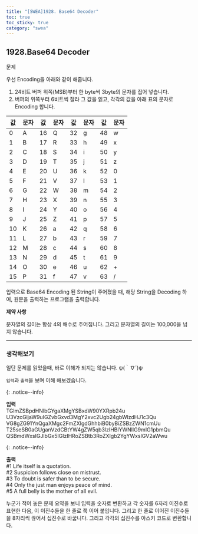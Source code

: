 ```yaml
---
title: "[SWEA]1928. Base64 Decoder"
toc: true
toc_sticky: true
category: "swea"
---
```


## 1928.Base64 Decoder

<span class="stt">문제</span>

우선 Encoding을 아래와 같이 해줍니다.

1. 24비트 버퍼 위쪽(MSB)부터 한 byte씩 3byte의 문자를 집어 넣습니다.
2. 버퍼의 위쪽부터 6비트씩 잘라 그 값을 읽고, 각각의 값을 아래 표의 문자로 Encoding 합니다.

| 값   | 문자 | 값   | 문자 | 값   | 문자 | 값   | 문자 |
| ---- | ---- | ---- | ---- | ---- | ---- | ---- | ---- |
| 0    | A    | 16   | Q    | 32   | g    | 48   | w    |
| 1    | B    | 17   | R    | 33   | h    | 49   | x    |
| 2    | C    | 18   | S    | 34   | i    | 50   | y    |
| 3    | D    | 19   | T    | 35   | j    | 51   | z    |
| 4    | E    | 20   | U    | 36   | k    | 52   | 0    |
| 5    | F    | 21   | V    | 37   | l    | 53   | 1    |
| 6    | G    | 22   | W    | 38   | m    | 54   | 2    |
| 7    | H    | 23   | X    | 39   | n    | 55   | 3    |
| 8    | I    | 24   | Y    | 40   | o    | 56   | 4    |
| 9    | J    | 25   | Z    | 41   | p    | 57   | 5    |
| 10   | K    | 26   | a    | 42   | q    | 58   | 6    |
| 11   | L    | 27   | b    | 43   | r    | 59   | 7    |
| 12   | M    | 28   | c    | 44   | s    | 60   | 8    |
| 13   | N    | 29   | d    | 45   | t    | 61   | 9    |
| 14   | O    | 30   | e    | 46   | u    | 62   | +    |
| 15   | P    | 31   | f    | 47   | v    | 63   | /    |

입력으로 Base64 Encoding 된 String이 주어졌을 때, 해당 String을 Decoding 하여, 원문을 출력하는 프로그램을 출력합니다.

**제약 사항**

문자열의 길이는 항상 4의 배수로 주어집니다. 그리고 문자열의 길이는 100,000을 넘지 않습니다.

---

### 생각해보기

일단 문제를 읽었을때, 바로 이해가 되지는 않습니다. ψ(｀∇´)ψ

`입력`과 `출력`을 보며 이해 해보겠습니다.

{: .notice--info}

**입력**</br>TGlmZSBpdHNlbGYgaXMgYSBxdW90YXRpb24u<br>
U3VzcGljaW9uIGZvbGxvd3MgY2xvc2Ugb24gbWlzdHJ1c3Qu<br>
VG8gZG91YnQgaXMgc2FmZXIgdGhhbiB0byBiZSBzZWN1cmUu<br>
T25seSB0aGUganVzdCBtYW4gZW5qb3lzIHBlYWNlIG9mIG1pbmQu<br>
QSBmdWxsIGJlbGx5IGlzIHRoZSBtb3RoZXIgb2YgYWxsIGV2aWwu<br/>

{: .notice--info}

**출력**<br>\#1 Life itself is a quotation.<br/>
\#2 Suspicion follows close on mistrust.<br/>
\#3 To doubt is safer than to be secure.<br/>
\#4 Only the just man enjoys peace of mind.<br/>
\#5 A full belly is the mother of all evil.<br/>



누군가 적어 놓은 문제 요약을 보니 입력을 숫자로 변환하고 각 숫자를 6자리 이진수로 표현한 다음, 이 이진수들을 한 줄로 쭉 이어 붙입니다. 그리고 한 줄로 이어진 이진수들을 8자리씩 끊어서 십진수로 바꿉니다.
그리고 각각의 십진수를 아스키 코드로 변환합니다.

